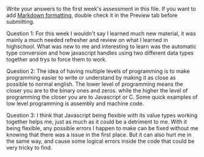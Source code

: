 Write your answers to the first week's assessment in this file. If you want to add [Markdown formatting](https://guides.github.com/features/mastering-markdown/), double check it in the Preview tab before submitting.

Question 1:
For this week I wouldn't say I learned much new material, it was mainly a much needed refresher and review on what I learned in highschool. What was new to me and interesting to learn was the automatic type conversion and how javascript handles using two different data types together and trys to force them to work.

Question 2:
The idea of having multiple levels of programming is to make programming easier to write or understand by making it as close as possible to normal english. The lower level of programming means the closer you are to the binary ones and zeros. while the higher the level of programming the closer you are to Javascript or C. Some quick examples of low level programming is assembly and machine code.

Question 3:
I think that Javascript being flexible with its value types working together helps me, just as much as it could be a detriment to me. With it being flexible, any possible errors I happen to make can be fixed without me knowing that there was a issue in the first place. But it can also hurt me in the same way, and cause some logical errors inside the code that could be very tricky to find. 
